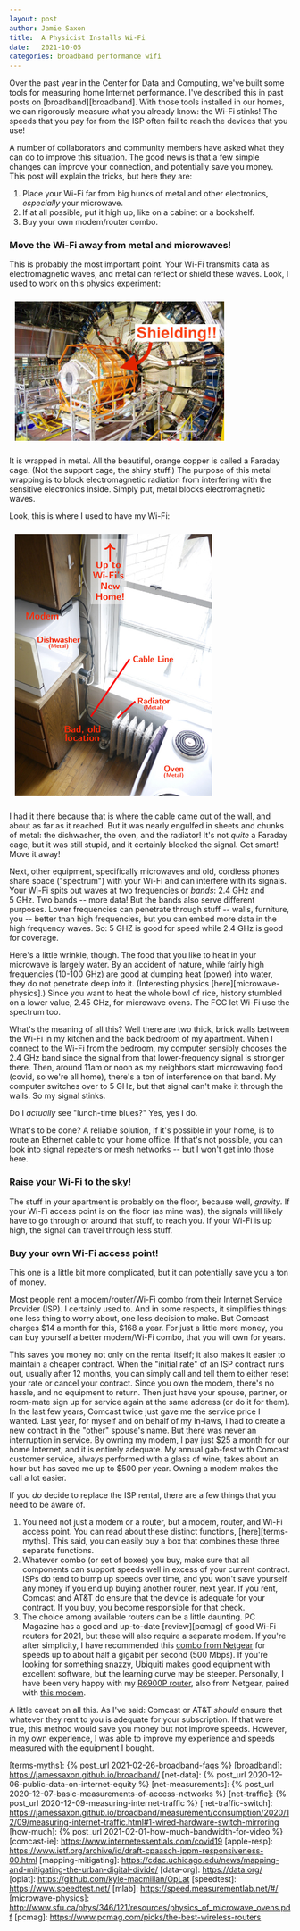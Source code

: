 ```yaml
---
layout: post
author: Jamie Saxon
title:  A Physicist Installs Wi-Fi
date:   2021-10-05
categories: broadband performance wifi
---
```


Over the past year in the Center for Data and Computing, 
  we've built some tools for measuring home Internet performance.
I've described this in past posts on [broadband][broadband].
With those tools installed in our homes,
  we can rigorously measure what you already know:
  the Wi-Fi stinks!
The speeds that you pay for from the ISP
  often fail to reach the devices that you use!

A number of collaborators and community members have asked
  what they can do to improve this situation.
The good news is that a few simple changes
  can improve your connection, and potentially save you money.
This post will explain the tricks, but here they are:

1. Place your Wi-Fi far from big hunks of metal and other electronics, _especially_ your microwave.
2. If at all possible, put it high up, like on a cabinet or a bookshelf.
3. Buy your own modem/router combo.

### Move the Wi-Fi away from metal and microwaves!

This is probably the most important point.
Your Wi-Fi transmits data as electromagnetic waves,
  and metal can reflect or shield these waves.
Look, I used to work on this physics experiment:

<img src="/assets/img/trt_annotated.jpg" alt="Transition Radiation Tracker" style="padding:10px" height=250px class=center />

It is wrapped in metal.
All the beautiful, orange copper is called a Faraday cage.
(Not the support cage, the shiny stuff.)
The purpose of this metal wrapping 
  is to block electromagnetic radiation
  from interfering with the sensitive electronics inside.
Simply put, metal blocks electromagnetic waves.

Look, this is where I used to have my Wi-Fi:

<img src="/assets/img/wifi_placement.jpg" alt="Old placement" style="padding:10px" height=470px class=center />

I had it there because that is where the cable came out of the wall,
  and about as far as it reached.
But it was nearly engulfed in sheets and chunks of metal:
  the dishwasher, the oven, and the radiator!
It's not _quite_ a Faraday cage, but it was still stupid,
  and it certainly blocked the signal.
Get smart!  Move it away!

Next, other equipment, specifically 
  microwaves and old, cordless phones share space 
  ("spectrum") with your Wi-Fi and can interfere with its signals.
Your Wi-Fi spits out waves at two frequencies or _bands_:
  2.4&nbsp;GHz and 5&nbsp;GHz.
Two bands -- more data!
But the bands also serve different purposes.
Lower frequencies can penetrate through stuff --
  walls, furniture, you -- better than high frequencies,
  but you can embed more data in the high frequency waves.
So: 5&nbsp;GHZ is good for speed while 2.4&nbsp;GHz is good for coverage.

Here's a little wrinkle, though.
The food that you like to heat in your microwave is largely water.
By an accident of nature, while fairly high frequencies (10-100&nbsp;GHz)
  are good at dumping heat (power) into water,
  they do not penetrate deep _into_ it.
(Interesting physics [here][microwave-physics].)
Since you want to heat the whole bowl of rice,
  history stumbled on a lower value, 2.45&nbsp;GHz, for microwave ovens.
The FCC let Wi-Fi use the spectrum too.

What's the meaning of all this?
Well there are two thick, brick walls
  between the Wi-Fi in my kitchen
  and the back bedroom of my apartment.
When I connect to the Wi-Fi from the bedroom,
  my computer sensibly chooses the 2.4&nbsp;GHz band 
  since the signal from that lower-frequency signal
  is stronger there.
Then, around 11am or noon
  as my neighbors start microwaving food (covid, so we're all home),
  there's a ton of interference on that band.
My computer switches over to 5&nbsp;GHz, 
  but that signal can't make it through the walls.
So my signal stinks.

Do I _actually_ see "lunch-time blues?"
Yes, yes I do.

What's to be done?
A reliable solution,
  if it's possible in your home,
  is to route an Ethernet cable
  to your home office.
If that's not possible, you can look
  into signal repeaters or mesh networks -- 
  but I won't get into those here.

### Raise your Wi-Fi to the sky!

The stuff in your apartment is probably on the floor,
  because well, _gravity_.
If your Wi-Fi access point is on the floor (as mine was),
  the signals will likely have to go through or around that stuff,
  to reach you.
If your Wi-Fi is up high, 
  the signal can travel through less stuff.

### Buy your own Wi-Fi access point!

This one is a little bit more complicated,
  but it can potentially save you a ton of money.

Most people rent a modem/router/Wi-Fi combo
  from their Internet Service Provider (ISP).
I certainly used to.
And in some respects, it simplifies things:
  one less thing to worry about,
  one less decision to make.
But Comcast charges $14 a month for this, $168 a year.
For just a little more money, 
  you can buy yourself a better modem/Wi-Fi combo, 
  that you will own for years.

This saves you money not only on the rental itself;
  it also makes it easier to maintain a cheaper contract.
When the "initial rate" of an ISP contract runs out, usually after 12 months,
  you can simply call and tell them to either reset your rate or cancel your contract.
Since you own the modem, there's no hassle, and no equipment to return.
Then just have your spouse, partner, or room-mate 
  sign up for service again at the same address
  (or do it for them).
In the last few years, Comcast twice just gave me the service price I wanted.
Last year, for myself and on behalf of my in-laws,
  I had to create a new contract in the "other" spouse's name.
But there was never an interruption in service.
By owning my modem, I pay just $25 a month
  for our home Internet, and it is entirely adequate.
My annual gab-fest with Comcast customer service,
  always performed with a glass of wine,
  takes about an hour but has saved me up to $500 per year.
Owning a modem makes the call a lot easier.

If you _do_ decide to replace the ISP rental,
  there are a few things that you need to be aware of.
1. You need not just a modem or a router,
     but a modem, router, and Wi-Fi access point.
   You can read about these distinct functions, [here][terms-myths].
   This said, you can easily buy a box that combines these three separate functions.
2. Whatever combo (or set of boxes) you buy,
    make sure that all components can support speeds
    well in excess of your current contract.
   ISPs do tend to bump up speeds over time, and 
     you won't save yourself any money
     if you end up buying another router, next year.
   If you rent, 
     Comcast and AT&T do ensure that the device
     is adequate for your contract.
   If you buy, you become responsible for that check.
3. The choice among available routers can be a little daunting.
   PC Magazine has a good and up-to-date
    [review][pcmag] of good Wi-Fi routers for 2021, 
    but these will also require a separate modem.
   If you're after simplicity, I have recommended
     this [combo from Netgear][netgear]
     for speeds up to about half a gigabit per second (500&nbsp;Mbps).
   If you're looking for something snazzy,
     Ubiquiti makes good equipment with excellent software,
     but the learning curve may be steeper.
   Personally, I have been very happy with my [R6900P router][my-router],
     also from Netgear, paired with [this modem][my-modem].

A little caveat on all this.
As I've said: Comcast or AT&T _should_
  ensure that whatever they rent to you is adequate for your subscription.
If that were true, this method would save you money but not improve speeds.
However, in my own experience,
  I was able to improve my experience and speeds measured 
  with the equipment I bought.


[my-modem]:           https://www.amazon.com/gp/product/B06XH46MWW/
[my-router]:          https://www.amazon.com/gp/product/B07C65K9H9/
[netgear]:            https://www.amazon.com/NETGEAR-Nighthawk-Certified-Xfinity-Spectrum/dp/B00ZUPOF7Y/
[terms-myths]:        {% post_url 2021-02-26-broadband-faqs %}
[broadband]:          https://jamessaxon.github.io/broadband/
[net-data]:           {% post_url 2020-12-06-public-data-on-internet-equity %}
[net-measurements]:   {% post_url 2020-12-07-basic-measurements-of-access-networks %}
[net-traffic]:        {% post_url 2020-12-09-measuring-internet-traffic %}
[net-traffic-switch]: https://jamessaxon.github.io/broadband/measurement/consumption/2020/12/09/measuring-internet-traffic.html#1-wired-hardware-switch-mirroring
[how-much]:           {% post_url 2021-02-01-how-much-bandwidth-for-video %}
[comcast-ie]:         https://www.internetessentials.com/covid19
[apple-resp]:         https://www.ietf.org/archive/id/draft-cpaasch-ippm-responsiveness-00.html
[mapping-mitigating]: https://cdac.uchicago.edu/news/mapping-and-mitigating-the-urban-digital-divide/
[data-org]:           https://data.org/
[oplat]:              https://github.com/kyle-macmillan/OpLat
[speedtest]:          https://www.speedtest.net/
[mlab]:               https://speed.measurementlab.net/#/
[microwave-physics]:  http://www.sfu.ca/phys/346/121/resources/physics_of_microwave_ovens.pdf
[pcmag]:              https://www.pcmag.com/picks/the-best-wireless-routers


